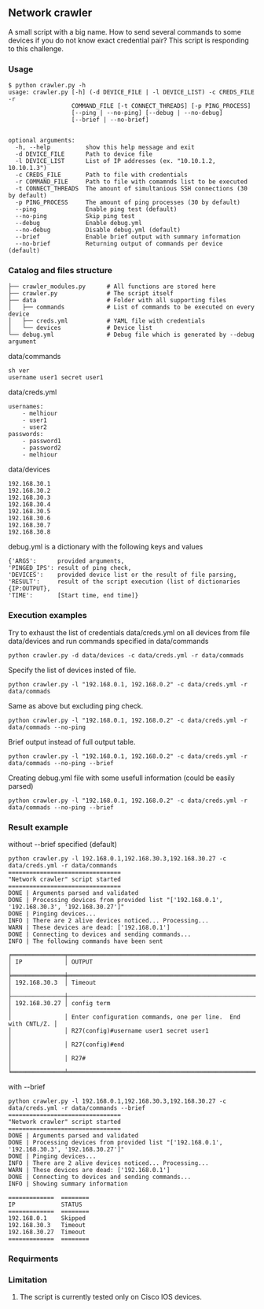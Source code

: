 ## Network crawler

A small script with a big name.
How to send several commands to some devices if you do not know exact credential pair? This script is responding to this challenge.

### Usage
```
$ python crawler.py -h
usage: crawler.py [-h] (-d DEVICE_FILE | -l DEVICE_LIST) -c CREDS_FILE -r
                  COMMAND_FILE [-t CONNECT_THREADS] [-p PING_PROCESS]
                  [--ping | --no-ping] [--debug | --no-debug]
                  [--brief | --no-brief]


optional arguments:
  -h, --help          show this help message and exit
  -d DEVICE_FILE      Path to device file
  -l DEVICE_LIST      List of IP addresses (ex. "10.10.1.2, 10.10.1.3")
  -c CREDS_FILE       Path to file with credentials
  -r COMMAND_FILE     Path to file with comamnds list to be executed
  -t CONNECT_THREADS  The amount of simultanious SSH connections (30 by default)
  -p PING_PROCESS     The amount of ping processes (30 by default)
  --ping              Enable ping test (default)
  --no-ping           Skip ping test
  --debug             Enable debug.yml
  --no-debug          Disable debug.yml (default)
  --brief             Enable brief output with summary information
  --no-brief          Returning output of commands per device (default)
```

### Catalog and files structure
```
├── crawler_modules.py      # All functions are stored here
├── crawler.py              # The script itself
├── data                    # Folder with all supporting files 
│   ├── commands            # List of commands to be executed on every device
│   ├── creds.yml           # YAML file with credentials
│   └── devices             # Device list
└── debug.yml               # Debug file which is generated by --debug argument
```

data/commands
```
sh ver
username user1 secret user1
```

data/creds.yml
```
usernames:
    - melhiour
    - user1
    - user2
passwords:
    - password1
    - password2
    - melhiour
```

data/devices
```
192.168.30.1
192.168.30.2
192.168.30.3
192.168.30.4
192.168.30.5
192.168.30.6
192.168.30.7
192.168.30.8
```

debug.yml
is a dictionary with the following keys and values
```
{'ARGS':      provided arguments, 
'PINGED_IPS': result of ping check, 
'DEVICES':    provided device list or the result of file parsing, 
'RESULT':     result of the script execution (list of dictionaries {IP:OUTPUT},
'TIME':       [Start time, end time]}
```

### Execution examples
Try to exhaust the list of credentials data/creds.yml on all devices from file data/devices and run commands specified in data/commands 
```
python crawler.py -d data/devices -c data/creds.yml -r data/commads
```

Specify the list of devices insted of file.
```
python crawler.py -l "192.168.0.1, 192.168.0.2" -c data/creds.yml -r data/commads
```

Same as above but excluding ping check.
```
python crawler.py -l "192.168.0.1, 192.168.0.2" -c data/creds.yml -r data/commads --no-ping
```

Brief output instead of full output table.
```
python crawler.py -l "192.168.0.1, 192.168.0.2" -c data/creds.yml -r data/commads --no-ping --brief
```

Creating debug.yml file with some usefull information (could be easily parsed) 
```
python crawler.py -l "192.168.0.1, 192.168.0.2" -c data/creds.yml -r data/commads --no-ping --brief
```

### Result example
without --brief specified (default)
```
python crawler.py -l 192.168.0.1,192.168.30.3,192.168.30.27 -c data/creds.yml -r data/commands
================================
"Network crawler" script started
================================
DONE | Arguments parsed and validated
DONE | Processing devices from provided list "['192.168.0.1', '192.168.30.3', '192.168.30.27']"
DONE | Pinging devices...
INFO | There are 2 alive devices noticed... Processing...
WARN | These devices are dead: ['192.168.0.1']
DONE | Connecting to devices and sending commands...
INFO | The following commands have been sent

╒═══════════════╤═══════════════════════════════════════════════════════════════╕
│ IP            │ OUTPUT                                                        │
╞═══════════════╪═══════════════════════════════════════════════════════════════╡
│ 192.168.30.3  │ Timeout                                                       │
├───────────────┼───────────────────────────────────────────────────────────────┤
│ 192.168.30.27 │ config term                                                   │
│               │ Enter configuration commands, one per line.  End with CNTL/Z. │
│               │ R27(config)#username user1 secret user1                       │
│               │ R27(config)#end                                               │
│               │ R27#                                                          │
╘═══════════════╧═══════════════════════════════════════════════════════════════╛
```

with --brief
```
python crawler.py -l 192.168.0.1,192.168.30.3,192.168.30.27 -c data/creds.yml -r data/commands --brief
================================
"Network crawler" script started
================================
DONE | Arguments parsed and validated
DONE | Processing devices from provided list "['192.168.0.1', '192.168.30.3', '192.168.30.27']"
DONE | Pinging devices...
INFO | There are 2 alive devices noticed... Processing...
WARN | These devices are dead: ['192.168.0.1']
DONE | Connecting to devices and sending commands...
INFO | Showing summary information

=============  ========
IP             STATUS
=============  ========
192.168.0.1    Skipped
192.168.30.3   Timeout
192.168.30.27  Timeout
=============  ========
```

### Requirments

### Limitation
1. The script is currently tested only on Cisco IOS devices.
